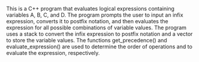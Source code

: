This is a C++ program that evaluates logical expressions containing variables A, B, C, and D. The program prompts the user to input an infix expression, converts it to postfix notation, and then evaluates the expression for all possible combinations of variable values. The program uses a stack to convert the infix expression to postfix notation and a vector to store the variable values. The functions get_precedence() and evaluate_expression() are used to determine the order of operations and to evaluate the expression, respectively.
